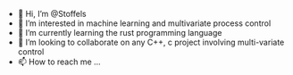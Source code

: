 - 👋 Hi, I’m @Stoffels
- 👀 I’m interested in machine learning and multivariate process control
- 🌱 I’m currently learning the rust programming language
- 💞️ I’m looking to collaborate on any C++, c project involving multi-variate control
- 📫 How to reach me ...

<!---
Stoffels/Stoffels is a ✨ special ✨ repository because its `README.md` (this file) appears on your GitHub profile.
You can click the Preview link to take a look at your changes.
--->

